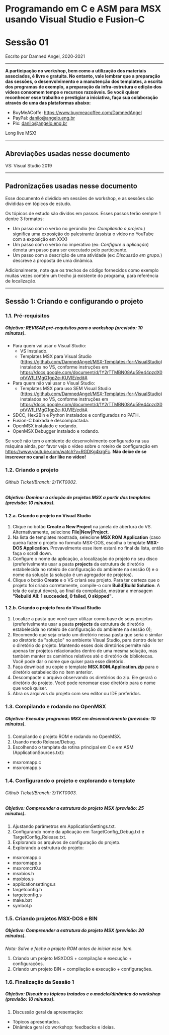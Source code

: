 # Programando em C e ASM para MSX usando Visual Studio e Fusion-C
# Sessão 01

Escrito por Damned Angel, 2020-2021

---

__A participação no workshop, bem como a utilização dos materiais associados, é livre e gratuita. 
No entanto, vale lembrar que a preparação das sessões, o desenvolvimento e a manutenção dos templates, a escrita dos programas de exemplo, a preparação da infra-estrutura e edição dos vídeos consomem tempo e recursos razoáveis.
Se você quiser reconhecer esse trabalho e prestigiar a iniciativa, faça sua colaboração através de uma das plataformas abaixo:__

* BuyMeACoffe: https://www.buymeacoffee.com/DamnedAngel​
* PayPal: danilo@angelo.eng.br
* Pix: danilo@angelo.eng.br

Long live MSX!

---

## Abreviações usadas nesse documento

VS: Visual Studio 2019

---

## Padronizações usadas nesse documento

Esse documento é dividido em sessões de workshop, e as sessões são divididas em tópicos de estudo.

Os tópicos de estudo são dividos em passos. Esses passos terão sempre 1 dentre 3 formatos:
* Um passo com o verbo no gerúndio (ex: *Compilando o projeto.*) significa uma exposição do palestrante (assista o vídeo no YouTube com a exposição em XXX)
* Um passo com o verbo no imperativo (ex: *Configure a aplicação*) denota um passo para ser executado pelo participante.
* Um passo com a descrição de uma atividade (ex: *Discussão em grupo.*) descreve a proposta de uma dinâmica.

Adicionalmente, note que os trechos de código fornecidos como exemplo muitas vezes contém um trecho já existente do programa, para referência de localização.

---

## Sessão 1: Criando e configurando o projeto

### 1.1. Pré-requisitos

##### Objetivo: REVISAR pré-requisitos para o workshop (previsão: 10 minutos).

* Para quem vai usar o Visual Studio:
	* VS Instalado.
	* Templates MSX para Visual Studio (https://github.com/DamnedAngel/MSX-Templates-for-VisualStudio) instalados no VS, conforme instruções em https://docs.google.com/document/d/1Y2rTTMBN08Au59e44pzdX0ptVWfLfMgG1gp2e-KUVIE/edit#.
* Para quem não vai usar o Visual Studio:
	* Templates MSX para uso SEM Visual Studio (https://github.com/DamnedAngel/MSX-Templates-for-VisualStudio) instalados no VS, conforme instruções em https://docs.google.com/document/d/1Y2rTTMBN08Au59e44pzdX0ptVWfLfMgG1gp2e-KUVIE/edit#.
* SDCC, Hex2Bin e Python instalados e configurados no PATH.
* Fusion-C baixada e descompactada.
* OpenMSX instalado e rodando.
* OpenMSX Debugger instalado e rodando.

Se você não tem o ambiente de desenvolvimento configurado na sua máquina ainda, por favor veja o vídeo sobre o roteiro de configuração em https://www.youtube.com/watch?v=RGDKg4krgFc.
**Não deixe de se inscrever no canal e dar like no vídeo!**


### 1.2. Criando o projeto
###### *Github Ticket/Branch: 2/TKT0002.*
##### Objetivo: Dominar a criação de projetos MSX a partir dos templates (previsão: 10 minutos).

#### 1.2.a. Criando o projeto no Visual Studio
1. Clique no botão **Create a New Project** na janela de abertura do VS. Alternativamente, selecione **File|New|Project**.
2. Na lista de templates mostrada, selecione **MSX ROM Application** (caso queira fazer o projeto no formato MSX-DOS, escolha o template **MSX-DOS Application**. Provavelmente esse item estará no final da lista, então faça o scroll down.
3. Configure o nome da aplicação, a localização do projeto no seu disco (preferivelmente usar a pasta **projects** da estrutura de diretório estabelecida no roteiro de configuração do ambiente na sessão 0) e o nome da solução (a solução é um agregador de projetos).
4. Clique o botão **Create** e o VS criará seu projeto. Para ter certeza que o projeto foi criado corretamente, compile-o com **Build|Build Solution**. A tela de output deverá, ao final da compilação, mostrar a mensagem **"Rebuild All: 1 succeeded, 0 failed, 0 skipped"**.

#### 1.2.b. Criando o projeto fora do Visual Studio
1. Localize a pasta que você quer utilizar como base de seus projetos (preferivelmente usar a pasta **projects** da estrutura de diretório estabelecida no roteiro de configuração do ambiente na sessão 0);
2. Recomendo que seja criado um diretório nessa pasta que seria o similar ao diretório da "solução" no ambiente Visual Studio, para dentro dele ter o diretório do projeto. Mantendo esses dois diretórios permite não apenas ter projetos relacionados dentro de uma mesma solução, mas também manter os caminhos relativos até o diretório de bibliotecas. Você pode dar o nome que quiser para esse diretório.
3. Faça download ou copie o template **MSX.ROM.Application.zip** para o diretório estabelecido no item anterior.
4. Descompacte o arquivo observando os diretórios do zip. Ele gerará o diretório do projeto. Você pode renomear esse diretório para o nome que você quiser.
5. Abra os arquivos do projeto com seu editor ou IDE preferidos.

### 1.3. Compilando e rodando no OpenMSX
##### Objetivo: Executar programas MSX em desenvolvimento (previsão: 10 minutos).

1. Compilando o projeto ROM e rodando no OpenMSX.
2. Usando modo Release/Debug.
3. Escolhendo o template da rotina principal em C e em ASM (ApplicationSources.txt):
* msxromapp.c
* msxromapp.s


### 1.4. Configurando o projeto e explorando o template
###### *Github Ticket/Branch: 3/TKT0003.*
##### Objetivo: Compreender a estrutura do projeto MSX (previsão: 25 minutos).

1. Ajustando parâmetros em ApplicationSettings.txt.
2. Configurando nome da aplicação em TargetConfig_Debug.txt e TargetConfig_Release.txt.
3. Explorando os arquivos de configuração do projeto.
4. Explorando a estrutura do projeto:
* msxromapp.c
* msxromapp.s
* msxromcrt0.s
* msxbios.h
* msxbios.s
* applicationsettings.s
* targetconfig.h
* targetconfig.s
* make.bat
* symbol.p

### 1.5. Criando projetos MSX-DOS e BIN
##### Objetivo: Compreender a estrutura do projeto MSX (previsão: 20 minutos).

*Nota: Salve e feche o projeto ROM antes de iniciar esse item.*

1. Criando um projeto MSXDOS + compilação e execução + configurações. 
2. Criando um projeto BIN + compilação e execução + configurações. 

### 1.6. Finalização da Sessão 1
##### Objetivo: Discutir os tópicos tratados e o modelo/dinâmica do workshop (previsão: 10 minutos).

1. Discussão geral da apresentação:
* Tópicos apresentados.
* Dinâmica geral do workshop: feedbacks e ideias.
